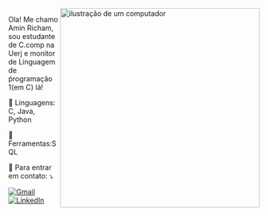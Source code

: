 <img src="https://raw.githubusercontent.com/MicaelliMedeiros/micaellimedeiros/master/image/computer-illustration.png" alt="ilustração de um computador" min-width="400px" max-width="400px" width="400px" align="right">

<p align="left"> 
  Ola! Me chamo Amin Richam, sou estudante de C.comp na Uerj e monitor de Linguagem de ṕrogramação 1(em C) lá!
</p>

<p align="left">
  🦄 Linguagens: C, Java, Python
</p>

<p align="left">
  💼 Ferramentas:SQL 
</p>

<p align="left">
  💌 Para entrar em contato: ⤵️
</p>

<p align="left">
  <a href="#" title="Gmail">
  <img src="https://img.shields.io/badge/-Gmail-FF0000?style=flat-square&labelColor=FF0000&logo=gmail&logoColor=white&link=malito:aminricham@gmail.com" alt="Gmail"/></a>
  <a href="#" title="LinkedIn">
  <img src="https://img.shields.io/badge/-Linkedin-0e76a8?style=flat-square&logo=Linkedin&logoColor=white&link=https://www.linkedin.com/in/amin-richam-1a3269250/" alt="LinkedIn"/></a>
</p>
